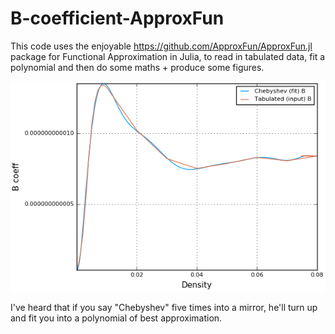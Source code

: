 # B-coefficient-ApproxFun

This code uses the enjoyable https://github.com/ApproxFun/ApproxFun.jl package for Functional Approximation in Julia, to read in tabulated data, fit a polynomial and then do some maths + produce some figures.

![Example fit](Bcoeff_linear_example.png)

I've heard that if you say "Chebyshev" five times into a mirror, he'll turn up and fit you into a polynomial of best approximation.
